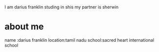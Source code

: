 I am darius franklin studing in shis
my partner is sherwin
<h1>about me</h1>
name :darius franklin
location:tamil nadu
school:sacred heart international school
